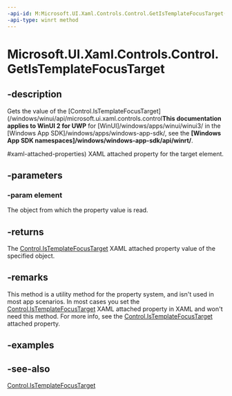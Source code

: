 ```yaml
---
-api-id: M:Microsoft.UI.Xaml.Controls.Control.GetIsTemplateFocusTarget(Microsoft.UI.Xaml.FrameworkElement)
-api-type: winrt method
---
```


<!-- Method syntax
public bool GetIsTemplateFocusTarget(Windows.UI.Xaml.FrameworkElement element)
-->

# Microsoft.UI.Xaml.Controls.Control.GetIsTemplateFocusTarget

## -description
Gets the value of the [Control.IsTemplateFocusTarget](/windows/winui/api/microsoft.ui.xaml.controls.control**This documentation applies to WinUI 2 for UWP** for [WinUI]/windows/apps/winui/winui3/ in the [Windows App SDK]/windows/apps/windows-app-sdk/, see the **[Windows App SDK namespaces]/windows/windows-app-sdk/api/winrt/**.

#xaml-attached-properties) XAML attached property for the target element.

## -parameters
### -param element
The object from which the property value is read.

## -returns
The [Control.IsTemplateFocusTarget](/windows/winui/api/microsoft.ui.xaml.controls.control#xaml-attached-properties) XAML attached property value of the specified object.

## -remarks
This method is a utility method for the property system, and isn't used in most app scenarios. In most cases you set the [Control.IsTemplateFocusTarget](/windows/winui/api/microsoft.ui.xaml.controls.control#xaml-attached-properties) XAML attached property in XAML and won't need this method. For more info, see the [Control.IsTemplateFocusTarget](/windows/winui/api/microsoft.ui.xaml.controls.control#xaml-attached-properties) attached property.

## -examples

## -see-also
[Control.IsTemplateFocusTarget](/windows/winui/api/microsoft.ui.xaml.controls.control#xaml-attached-properties)
